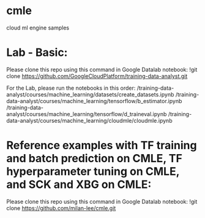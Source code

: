 # cmle
cloud ml engine samples

# Lab - Basic:
Please clone this repo using this command in Google Datalab notebook:
!git clone https://github.com/GoogleCloudPlatform/training-data-analyst.git

For the Lab, please run the notebooks in this order:
/training-data-analyst/courses/machine_learning/datasets/create_datasets.ipynb
/training-data-analyst/courses/machine_learning/tensorflow/b_estimator.ipynb
/training-data-analyst/courses/machine_learning/tensorflow/d_traineval.ipynb
/training-data-analyst/courses/machine_learning/cloudmle/cloudmle.ipynb

# Reference examples with TF training and batch prediction on CMLE, TF hyperparameter tuning on CMLE, and SCK and XBG on CMLE:

Please clone this repo using this command in Google Datalab notebook:
!git clone https://github.com/milan-lee/cmle.git

